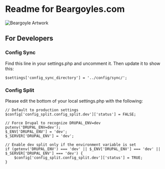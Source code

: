 # Readme for Beargoyles.com

![Beargoyle Artwork](https://beargoyles.com/sites/default/files/styles/large/public/2025-04/2025-02-23-03.57.47-v2-oil-clear2.png.webp)

## For Developers

### Config Sync
Find this line in your settings.php and uncomment it. Then update it to show this:

```
$settings['config_sync_directory'] = '../config/sync/';
```

### Config Split
Please edit the bottom of your local settings.php with the following:

```
// Default to production settings
$config['config_split.config_split.dev']['status'] = FALSE;

// Force Drupal to recognize DRUPAL_ENV=dev
putenv('DRUPAL_ENV=dev');
$_ENV['DRUPAL_ENV'] = 'dev';
$_SERVER['DRUPAL_ENV'] = 'dev';

// Enable dev split only if the environment variable is set
if (getenv('DRUPAL_ENV') === 'dev' || $_ENV['DRUPAL_ENV'] === 'dev' || $_SERVER['DRUPAL_ENV'] === 'dev') {
    $config['config_split.config_split.dev']['status'] = TRUE;
}
```
